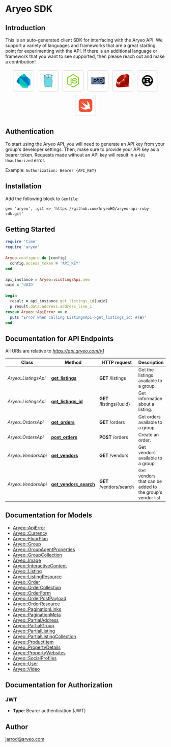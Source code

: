 # Aryeo SDK

## Introduction

This is an auto-generated client SDK for interfacing with the Aryeo API. We support a variety of languages and frameworks that are a great starting point for experimenting with the API. If there is an additional language or framework that you want to see supported, then please reach out and make a contribution!

<p align="center"> <a href="https://github.com/AryeoHQ/aryeo-api-dart-sdk"><img src="https://raw.githubusercontent.com/AryeoHQ/aryeo-api-docs/master/public/images/dart.svg" alt="Dart" width="44" style="padding:10px;border: 1px solid #d3d3d3;border-radius: 5px;margin:4px;"/></a> <a href="https://github.com/AryeoHQ/aryeo-api-go-sdk"><img src="https://raw.githubusercontent.com/AryeoHQ/aryeo-api-docs/master/public/images/go.svg" alt="Go" width="44" style="padding:10px;border: 1px solid #d3d3d3;border-radius: 5px;margin:4px;"/></a> <a href="https://github.com/AryeoHQ/aryeo-api-js-sdk"><img src="https://raw.githubusercontent.com/AryeoHQ/aryeo-api-docs/master/public/images/js.svg" alt="Node JS" width="44" style="padding:10px;border: 1px solid #d3d3d3;border-radius: 5px;margin:4px;"/></a> <a href="https://github.com/AryeoHQ/aryeo-api-php-sdk"><img src="https://raw.githubusercontent.com/AryeoHQ/aryeo-api-docs/master/public/images/php.svg" alt="PHP" width="44" style="padding:10px;border: 1px solid #d3d3d3;border-radius: 5px;margin:4px;"/></a> <a href="https://github.com/AryeoHQ/aryeo-api-ruby-sdk"><img src="https://raw.githubusercontent.com/AryeoHQ/aryeo-api-docs/master/public/images/ruby.svg" alt="Ruby" width="44" style="padding:10px;border: 1px solid #d3d3d3;border-radius: 5px;margin:4px;"/></a> <a href="https://github.com/AryeoHQ/aryeo-api-rust-sdk"><img src="https://raw.githubusercontent.com/AryeoHQ/aryeo-api-docs/master/public/images/rust.svg" alt="Rust" width="44" style="padding:10px;border: 1px solid #d3d3d3;border-radius: 5px;margin:4px;"/></a> <a href="https://github.com/AryeoHQ/aryeo-api-swift-sdk"><img src="https://raw.githubusercontent.com/AryeoHQ/aryeo-api-docs/master/public/images/swift.svg" alt="Swift" width="44" style="padding:10px;border: 1px solid #d3d3d3;border-radius: 5px;margin:4px;"/></a> </p>

## Authentication

To start using the Aryeo API, you will need to generate an API key from your group's developer settings. Then, make sure to provide your API key as a bearer token. Requests made without an API key will result in a `401 Unauthorized` error.

Example: `Authorization: Bearer {API_KEY}`

## Installation

Add the following block to `Gemfile`:

```
gem 'aryeo', :git => 'https://github.com/AryeoHQ/aryeo-api-ruby-sdk.git'
```

## Getting Started

```ruby
require 'time'
require 'aryeo'

Aryeo.configure do |config|
  config.access_token = 'API_KEY'
end

api_instance = Aryeo::ListingsApi.new
uuid = 'UUID'

begin
  result = api_instance.get_listings_id(uuid)
  p result.data.address.address_line_1
rescue Aryeo::ApiError => e
  puts "Error when calling ListingsApi->get_listings_id: #{e}"
end
```

## Documentation for API Endpoints

All URIs are relative to *https://api.aryeo.com/v1*

Class | Method | HTTP request | Description
------------ | ------------- | ------------- | -------------
*Aryeo::ListingsApi* | [**get_listings**](docs/ListingsApi.md#get_listings) | **GET** /listings | Get the listings available to a group.
*Aryeo::ListingsApi* | [**get_listings_id**](docs/ListingsApi.md#get_listings_id) | **GET** /listings/{uuid} | Get information about a listing.
*Aryeo::OrdersApi* | [**get_orders**](docs/OrdersApi.md#get_orders) | **GET** /orders | Get orders available to a group.
*Aryeo::OrdersApi* | [**post_orders**](docs/OrdersApi.md#post_orders) | **POST** /orders | Create an order.
*Aryeo::VendorsApi* | [**get_vendors**](docs/VendorsApi.md#get_vendors) | **GET** /vendors | Get vendors available to a group.
*Aryeo::VendorsApi* | [**get_vendors_search**](docs/VendorsApi.md#get_vendors_search) | **GET** /vendors/search | Get vendors that can be added to the group's vendor list.


## Documentation for Models

 - [Aryeo::ApiError](docs/ApiError.md)
 - [Aryeo::Currency](docs/Currency.md)
 - [Aryeo::FloorPlan](docs/FloorPlan.md)
 - [Aryeo::Group](docs/Group.md)
 - [Aryeo::GroupAgentProperties](docs/GroupAgentProperties.md)
 - [Aryeo::GroupCollection](docs/GroupCollection.md)
 - [Aryeo::Image](docs/Image.md)
 - [Aryeo::InteractiveContent](docs/InteractiveContent.md)
 - [Aryeo::Listing](docs/Listing.md)
 - [Aryeo::ListingResource](docs/ListingResource.md)
 - [Aryeo::Order](docs/Order.md)
 - [Aryeo::OrderCollection](docs/OrderCollection.md)
 - [Aryeo::OrderForm](docs/OrderForm.md)
 - [Aryeo::OrderPostPayload](docs/OrderPostPayload.md)
 - [Aryeo::OrderResource](docs/OrderResource.md)
 - [Aryeo::PaginationLinks](docs/PaginationLinks.md)
 - [Aryeo::PaginationMeta](docs/PaginationMeta.md)
 - [Aryeo::PartialAddress](docs/PartialAddress.md)
 - [Aryeo::PartialGroup](docs/PartialGroup.md)
 - [Aryeo::PartialListing](docs/PartialListing.md)
 - [Aryeo::PartialListingCollection](docs/PartialListingCollection.md)
 - [Aryeo::ProductItem](docs/ProductItem.md)
 - [Aryeo::PropertyDetails](docs/PropertyDetails.md)
 - [Aryeo::PropertyWebsites](docs/PropertyWebsites.md)
 - [Aryeo::SocialProfiles](docs/SocialProfiles.md)
 - [Aryeo::User](docs/User.md)
 - [Aryeo::Video](docs/Video.md)


## Documentation for Authorization


### JWT

- **Type**: Bearer authentication (JWT)


## Author

jarrod@aryeo.com
